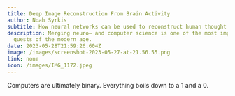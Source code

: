 ```yaml
---
title: Deep Image Reconstruction From Brain Activity
author: Noah Syrkis
subtitle: How neural networks can be used to reconstruct human thought.
description: Merging neuro– and computer science is one of the most important
  quests of the modern age.
date: 2023-05-28T21:59:26.604Z
image: /images/screenshot-2023-05-27-at-21.56.55.png
link: none
icon: /images/IMG_1172.jpeg
---
```

Computers are ultimately binary. Everything boils down to a 1 and a 0.